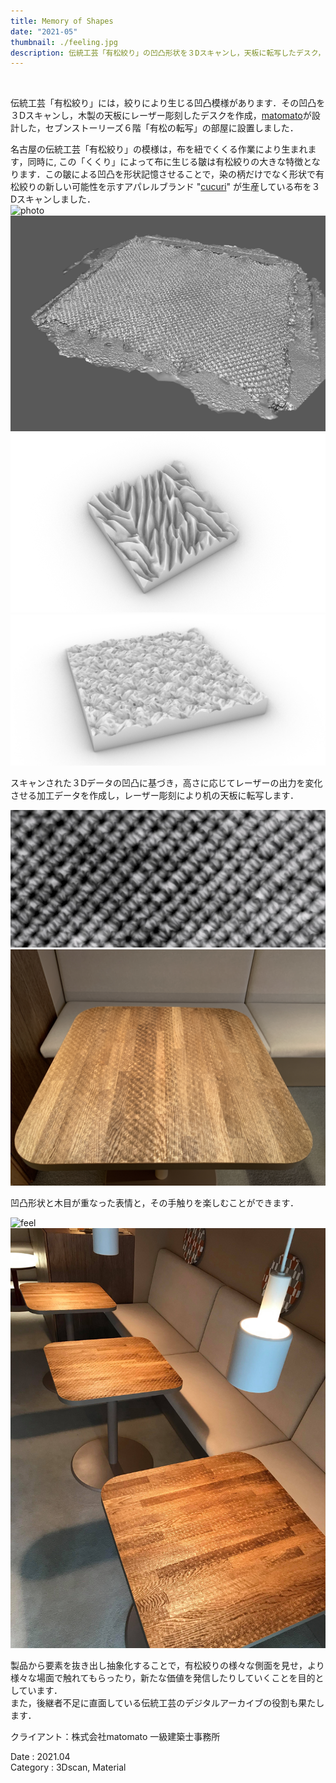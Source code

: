 ```yaml
---
title: Memory of Shapes
date: "2021-05"
thumbnail: ./feeling.jpg
description: 伝統工芸「有松絞り」の凹凸形状を３Dスキャンし，天板に転写したデスク，セブンストーリーズ６階「有松の転写」に設置，
---
```


<br>

伝統工芸「有松絞り」には，絞りにより生じる凹凸模様があります．その凹凸を３Dスキャンし，木製の天板にレーザー彫刻したデスクを作成，[matomato](http://matomato.net)が設計した，セブンストーリーズ６階「有松の転写」の部屋に設置しました．

名古屋の伝統工芸「有松絞り」の模様は，布を紐でくくる作業により生まれます，同時に,
この「くくり」によって布に生じる皺は有松絞りの大きな特徴となります．この皺による凹凸を形状記憶させることで，染の柄だけでなく形状で有松絞りの新しい可能性を示すアパレルブランド "[cucuri](https://www.cucuri-shibori.com)" が生産している布を３Dスキャンしました．<br>
![photo](./scanphoto.jpg)
![scanall](./scan.png)
![scan1](./scan1.png)
![scan2](./scan2.png)

スキャンされた３Dデータの凹凸に基づき，高さに応じてレーザーの出力を変化させる加工データを作成し，レーザー彫刻により机の天板に転写します．<br>

![engrave](./engrave.png)
![table1](./table1.jpg)

凹凸形状と木目が重なった表情と，その手触りを楽しむことができます．

![feel](./thumbnail.jpg)
![all](./tsukue_all.jpg)

製品から要素を抜き出し抽象化することで，有松絞りの様々な側面を見せ，より様々な場面で触れてもらったり，新たな価値を発信したりしていくことを目的としています．<br>
また，後継者不足に直面している伝統工芸のデジタルアーカイブの役割も果たします．

クライアント：株式会社matomato 一級建築士事務所

Date : 2021.04<br>
Category : 3Dscan, Material
